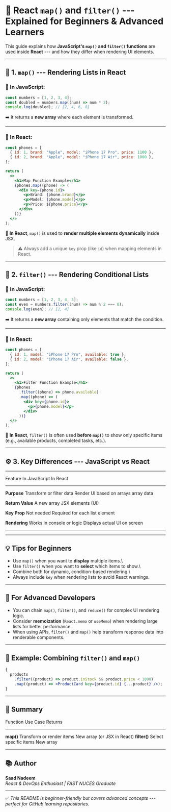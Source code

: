 # 📘 React `map()` and `filter()` --- Explained for Beginners & Advanced Learners

This guide explains how **JavaScript's `map()` and `filter()`
functions** are used inside **React** --- and how they differ when
rendering UI elements.

---

## 🧠 1. `map()` --- Rendering Lists in React

### 🔹 In JavaScript:

```js
const numbers = [1, 2, 3, 4];
const doubled = numbers.map((num) => num * 2);
console.log(doubled); // [2, 4, 6, 8]
```

➡️ It returns a **new array** where each element is transformed.

---

### 🔹 In React:

```jsx
const phones = [
  { id: 1, brand: "Apple", model: "iPhone 17 Pro", price: 1100 },
  { id: 2, brand: "Apple", model: "iPhone 17 Air", price: 1000 },
];

return (
  <>
    <h1>Map Function Example</h1>
    {phones.map((phone) => (
      <div key={phone.id}>
        <p>Brand: {phone.brand}</p>
        <p>Model: {phone.model}</p>
        <p>Price: ${phone.price}</p>
      </div>
    ))}
  </>
);
```

🧩 **In React**, `map()` is used to **render multiple elements
dynamically** inside JSX.

> ⚠️ Always add a unique `key` prop (like `id`) when mapping elements in
> React.

---

## 🧮 2. `filter()` --- Rendering Conditional Lists

### 🔹 In JavaScript:

```js
const numbers = [1, 2, 3, 4, 5];
const even = numbers.filter((num) => num % 2 === 0);
console.log(even); // [2, 4]
```

➡️ It returns a **new array** containing only elements that match the
condition.

---

### 🔹 In React:

```jsx
const phones = [
  { id: 1, model: "iPhone 17 Pro", available: true },
  { id: 2, model: "iPhone 17 Air", available: false },
];

return (
  <>
    <h1>Filter Function Example</h1>
    {phones
      .filter((phone) => phone.available)
      .map((phone) => (
        <div key={phone.id}>
          <p>{phone.model}</p>
        </div>
      ))}
  </>
);
```

🧩 **In React**, `filter()` is often used **before `map()`** to show
only specific items (e.g., available products, completed tasks, etc.).

---

## ⚙️ 3. Key Differences --- JavaScript vs React

---

Feature In JavaScript In React

---

**Purpose** Transform or filter data Render UI based on
arrays array data

**Return Value** A new array JSX elements (UI)

**Key Prop** Not needed Required for each
list element

**Rendering** Works in console or logic Displays actual UI on
screen

---

---

## 💡 Tips for Beginners

- Use `map()` when you want to **display** multiple items.\
- Use `filter()` when you want to **select** which items to show.\
- Combine both for dynamic, condition-based rendering.\
- Always include `key` when rendering lists to avoid React warnings.

---

## 🚀 For Advanced Developers

- You can chain `map()`, `filter()`, and `reduce()` for complex UI
  rendering logic.
- Consider **memoization** (`React.memo` or `useMemo`) when rendering
  large lists for better performance.
- When using APIs, `filter()` and `map()` help transform response data
  into renderable components.

---

## 🧩 Example: Combining `filter()` and `map()`

```jsx
{
  products
    .filter((product) => product.inStock && product.price < 1000)
    .map((product) => <ProductCard key={product.id} {...product} />);
}
```

---

## 🏁 Summary

Function Use Case Returns

---

**map()** Transform or render items New array (or JSX in React)
**filter()** Select specific items New array

---

## 📚 Author

**Saad Nadeem**\
_React & DevOps Enthusiast \| FAST NUCES Graduate_

---

✅ _This README is beginner-friendly but covers advanced concepts ---
perfect for GitHub learning repositories._
